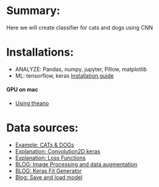 # Summary:
Here we will create classifier for cats and dogs using CNN

# Installations:
* ANALYZE: Pandas, numpy, jupyter, Pillow, matplotlib
* ML: tensorflow, keras [Installation guide](https://www.dataweekends.com/blog/2017/03/09/set-up-your-mac-for-deep-learning-with-python-keras-and-tensorflow)

#### GPU on mac
* [Using theano](https://stackoverflow.com/questions/41340461/can-i-implement-deep-learning-models-in-my-laptop-with-intel-hd-graphics)

# Data sources:
* [Example: CATs & DOGs](https://medium.com/nybles/create-your-first-image-recognition-classifier-using-cnn-keras-and-tensorflow-backend-6eaab98d14dd)
* [Explanation: Convolution2D keras](https://www.pyimagesearch.com/2018/12/31/keras-conv2d-and-convolutional-layers/) 
* [Explanation: Loss Functions ](https://machinelearningmastery.com/how-to-choose-loss-functions-when-training-deep-learning-neural-networks/)
* [BLOG: Image Processing and data augmentation](https://blog.keras.io/building-powerful-image-classification-models-using-very-little-data.html)
* [BLOG: Keras Fit Generator](https://www.pyimagesearch.com/2018/12/24/how-to-use-keras-fit-and-fit_generator-a-hands-on-tutorial/)
* [Blog: Save and load model](https://machinelearningmastery.com/save-load-keras-deep-learning-models/)
